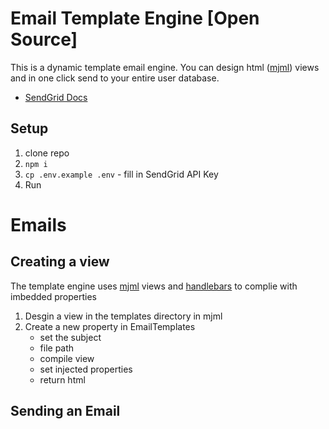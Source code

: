 # Email Template Engine [Open Source]

This is a dynamic template email engine. You can design html ([mjml](https://mjml.io)) views and in one click send to your entire user database.

- [SendGrid Docs](https://www.twilio.com/docs/sendgrid/for-developers?_gl=1*clryzh*_gcl_au*MTI1NzQzNjQ1My4xNzI3OTQ2MTY2*_ga*NDY5MDcxMTY4LjE3Mjc5NDYxNjc.*_ga_8W5LR442LD*MTcyNzk0NjE2Ny4xLjEuMTcyNzk0NzgzNC4wLjAuMA..)

## Setup

1. clone repo
2. `npm i`
3. `cp .env.example .env` - fill in SendGrid API Key
4. Run

# Emails

## Creating a view

The template engine uses [mjml](https://mjml.io) views and [handlebars](https://handlebarsjs.com) to complie with imbedded properties

1. Desgin a view in the templates directory in mjml
2. Create a new property in EmailTemplates
   - set the subject
   - file path
   - compile view
   - set injected properties
   - return html

## Sending an Email

